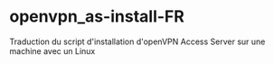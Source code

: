# openvpn_as-install-FR
Traduction du script d'installation d'openVPN Access Server sur une machine avec un Linux
